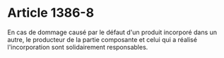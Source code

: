 # Article 1386-8

En cas de dommage causé par le défaut d'un produit incorporé dans un autre, le producteur de la partie composante et celui qui a réalisé l'incorporation sont solidairement responsables.
